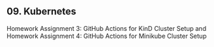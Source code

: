 ## 09. Kubernetes

Homework Assignment 3: GitHub Actions for KinD Cluster Setup and 
Homework Assignment 4: GitHub Actions for Minikube Cluster Setup
